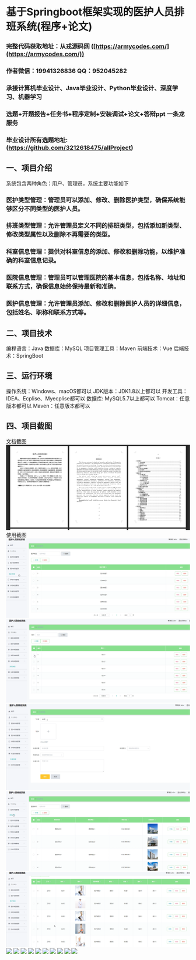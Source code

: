 基于Springboot框架实现的医护人员排班系统(程序+论文)
=
###  完整代码获取地址：从戎源码网 ([https://armycodes.com/](https://armycodes.com/))
###  作者微信：19941326836  QQ：952045282 
###  承接计算机毕业设计、Java毕业设计、Python毕业设计、深度学习、机器学习
###  选题+开题报告+任务书+程序定制+安装调试+论文+答辩ppt 一条龙服务
###  毕业设计所有选题地址:(https://github.com/3212618475/allProject)


一、项目介绍
---
系统包含两种角色：用户、管理员，系统主要功能如下
### 医护类型管理：管理员可以添加、修改、删除医护类型，确保系统能够区分不同类型的医护人员。

### 排班类型管理：允许管理员定义不同的排班类型，包括添加新类型、修改类型属性以及删除不再需要的类型。

### 科室信息管理：提供对科室信息的添加、修改和删除功能，以维护准确的科室信息记录。

### 医院信息管理：管理员可以管理医院的基本信息，包括名称、地址和联系方式，确保信息始终保持最新和准确。

### 医护信息管理：允许管理员添加、修改和删除医护人员的详细信息，包括姓名、职称和联系方式等。


二、项目技术
---
编程语言：Java
数据库：MySQL
项目管理工具：Maven
前端技术：Vue
后端技术：SpringBoot

三、运行环境
---
操作系统：Windows、macOS都可以
JDK版本：JDK1.8以上都可以
开发工具：IDEA、Ecplise、Myecplise都可以
数据库: MySQL5.7以上都可以
Tomcat：任意版本都可以
Maven：任意版本都可以

四、项目截图
---
文档截图
![](limage/1.png)
使用截图
![](image/1.png)
![](image/2.png)
![](image/3.png)
![](image/4.png)
![](image/5.png)
![](image/6.png)
![](image/7.png)
![](image/8.png)
![](image/9.png)
![](image/10.png)
![](image/11.png)
![](image/12.png)
![](image/13.png)
![](image/14.png)
![](image/15.png)
